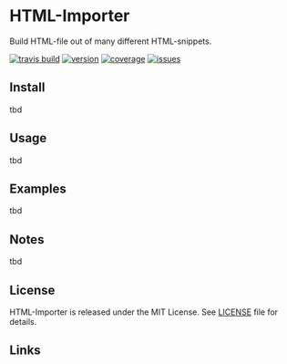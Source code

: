 # HTML-Importer

Build HTML-file out of many different HTML-snippets.

[![travis build](https://img.shields.io/travis/seebaermichi/html-importer.svg?style=flat-square)](https://travis-ci.org/seebaermichi/html-importer)
[![version](https://img.shields.io/npm/v/html-importer.svg?style=flat-square)](https://www.npmjs.com/package/html-importer)
[![coverage](https://img.shields.io/codecov/c/github/seebaermichi/html-importer.svg?style=flat-square)](https://codecov.io/gh/seebaermichi/html-importer)
[![issues](https://img.shields.io/github/issues/seebaermichi/html-importer.svg?style=flat-square)](https://github.com/seebaermichi/html-importer/issues)


## Install
tbd

## Usage
tbd

## Examples
tbd

## Notes
tbd

## License
HTML-Importer is released under the MIT License. See [LICENSE][1] file for details.

## Links


[1]: https://github.com/seebaermichi/html-importer/blob/master/LICENSE
